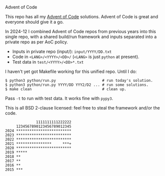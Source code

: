 Advent of Code

This repo has all my [Advent of Code](https://adventofcode.com/)
solutions. Advent of Code is great and everyone should give it a go.

In 2024-12 I combined Advent of Code repos from previous years into
this single repo, with a shared build/run framework and inputs
separated into a private repo as per AoC policy.

- Inputs in private repo (input/): `input/YYYY/DD.txt`
- Code in `<LANG>/<YYYY>/<DD>/` (`<LANG>` is just `python` at present).
- Test data in `test/<YYYY>/<DD>*.txt`

I haven't yet got Makefile working for this unified repo. Until I do:

    $ python3 python/run.py                     # run today's solution.
    $ python3 python/run.py YYYY/DD YYY2/D2 ... # run some solutions.
    $ make clean                                # clean up.

Pass `-t` to run with test data. It works fine with `pypy3`.

This is all BSD 2-clause licensed: feel free to steal the framework
and/or the code.

                  1111111111222222
         1234567890123456789012345
    2024 *************************
    2023 *************************
    2022 *************************
    2021 ****************     ***+
    2020 *************************
    2019 *****
    2018 **
    2017 **
    2016 **
    2015 ***
